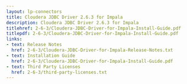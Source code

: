 ```yaml
---
layout: lp-connectors
title: Cloudera JDBC Driver 2.6.3 for Impala
description: Cloudera JDBC Driver 2.6.3 for Impala
titlehref: 2-6-3/Cloudera-JDBC-Driver-for-Impala-Install-Guide.pdf
titlepdf: 2-6-3/Cloudera-JDBC-Driver-for-Impala-Install-Guide.pdf
links:
- text: Release Notes
  href: 2-6-3/Cloudera-JDBC-Driver-for-Impala-Release-Notes.txt
- text: Installation Guide
  href: 2-6-3/Cloudera-JDBC-Driver-for-Impala-Install-Guide.pdf
- text: Third Party Licenses
  href: 2-6-3/third-party-licenses.txt
---
```

